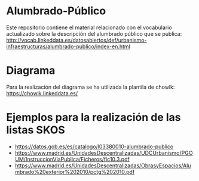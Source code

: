 # Alumbrado-Público

Este repositorio contiene el material relacionado con el vocabulario actualizado sobre la descripción del alumbrado público que se publica:
http://vocab.linkeddata.es/datosabiertos/def/urbanismo-infraestructuras/alumbrado-publico/index-en.html

# Diagrama
Para la realización del diagrama se ha utilizada la plantila de chowlk:  
https://chowlk.linkeddata.es/

# Ejemplos para la realización de las listas SKOS

- https://datos.gob.es/es/catalogo/l03380010-alumbrado-publico
- https://www.madrid.es/UnidadesDescentralizadas/UDCUrbanismo/PGOUM/InstruccionViaPublica/Ficheros/fic10.3.pdf
- https://www.madrid.es/UnidadesDescentralizadas/ObrasyEspacios/Alumbrado%20exterior%202010/pctg%202010.pdf
